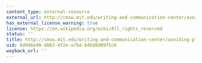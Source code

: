 ```yaml
---
content_type: external-resource
external_url: http://cmsw.mit.edu/writing-and-communication-center/avoiding-plagiarism/
has_external_license_warning: true
license: https://en.wikipedia.org/wiki/All_rights_reserved
status: ''
title: http://cmsw.mit.edu/writing-and-communication-center/avoiding-plagiarism/
uid: bd946e90-d083-4f2e-a7bd-b4bd8d09f5c6
wayback_url: ''
---
```

